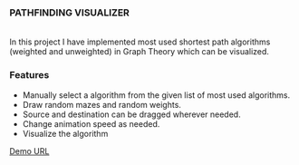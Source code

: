 ### PATHFINDING VISUALIZER

<br />
In this project I have implemented most used shortest path algorithms (weighted and unweighted) in Graph Theory which can be visualized.

### Features

<ul>
<li>
Manually select a algorithm from the given list of most used algorithms.
</li>
<li>
Draw random mazes and random weights.
</li>
<li>
Source and destination can be dragged wherever needed.
</li>
<li>
Change animation speed as needed.
</li>
<li>
Visualize the algorithm
</li>
</ul>

[Demo URL](https://uppeabhishek.github.io/pathfinding-visualizer/)
